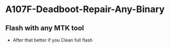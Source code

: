# A107F-Deadboot-Repair-Any-Binary
## Flash with any MTK tool
- After that better if you Clean full flash

